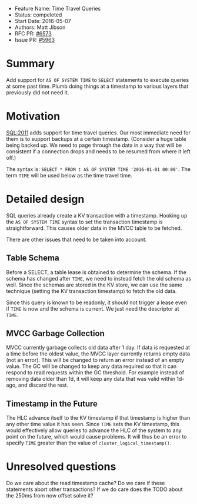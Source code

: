 - Feature Name: Time Travel Queries
- Status: compeleted
- Start Date: 2016-05-07
- Authors: Matt Jibson
- RFC PR: [#6573](https://github.com/cockroachdb/cockroach/pull/6573)
- Issue PR: [#5963](https://github.com/cockroachdb/cockroach/issues/5963)

# Summary

Add support for `AS OF SYSTEM TIME` to `SELECT` statements to execute
queries at some past time. Plumb doing things at a timestamp to various
layers that previously did not need it.

# Motivation

[SQL:2011](https://en.wikipedia.org/wiki/SQL:2011) adds support for time
travel queries. Our most immediate need for them is to support backups
at a certain timestamp. (Consider a huge table being backed up. We need
to page through the data in a way that will be consistent if a connection
drops and needs to be resumed from where it left off.)

The syntax is: `SELECT * FROM t AS OF SYSTEM TIME '2016-01-01 00:00'`.
The term `TIME` will be used below as the time travel time.

# Detailed design

SQL queries already create a KV transaction with a timestamp. Hooking
up the `AS OF SYSTEM TIME` syntax to set the transaction timestamp is
straightforward. This causes older data in the MVCC table to be fetched.

There are other issues that need to be taken into account.

## Table Schema

Before a SELECT, a table lease is obtained to determine the schema. If the
schema has changed after `TIME`, we need to instead fetch the old schema
as well. Since the schemas are stored in the KV store, we can use the same
technique (setting the KV transaction timestamp) to fetch the old data.

Since this query is known to be readonly, it should not trigger a lease even
if `TIME` is now and the schema is current. We just need the descriptor at
`TIME`.

## MVCC Garbage Collection

MVCC currently garbage collects old data after 1 day. If data is requested
at a time before the oldest value, the MVCC layer currently returns empty
data (not an error). This will be changed to return an error instead of an
empty value. The GC will be changed to keep any data required so that it
can respond to read requests within the GC threshold. For example instead
of removing data older than 1d, it will keep any data that was valid within
1d-ago, and discard the rest.

## Timestamp in the Future

The HLC advance itself to the KV timestamp if that timestamp is higher than
any other time value it has seen. Since `TIME` sets the KV timestamp, this
would effectively allow queries to advance the HLC of the system to any
point on the future, which would cause problems. It will thus be an error
to specify `TIME` greater than the value of `cluster_logical_timestamp()`.

# Unresolved questions

Do we care about the read timestamp cache? Do we care if these statements
abort other transactions? If we do care does the TODO about the 250ms from
now offset solve it?
